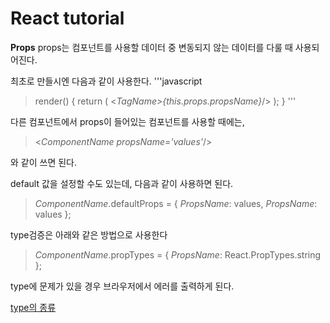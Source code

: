 # React tutorial
**Props**
props는 컴포넌트를 사용할 데이터 중 변동되지 않는 데이터를 다룰 때 사용되어진다.

최초로 만들시엔 다음과 같이 사용한다.
'''javascript
> render() {
>   return (
>     <*TagName>{this.props.propsName}*/>
>     );
> }
'''

다른 컴포넌트에서 props이 들어있는 컴포넌트를 사용할 때에는,
> <*ComponentName propsName='values'*/>

와 같이 쓰면 된다.

default 값을 설정할 수도 있는데, 다음과 같이 사용하면 된다.
> *ComponentName*.defaultProps = {
 > *PropsName*: values,
 > *PropsName*: values
> };

type검증은 아래와 같은 방법으로 사용한다
> *ComponentName*.propTypes = {
> *PropsName*: React.PropTypes.string
> };

type에 문제가 있을 경우 브라우저에서 에러를 출력하게 된다.

[type의 종류](https://facebook.github.io/react/docs/typechecking-with-proptypes.html)
